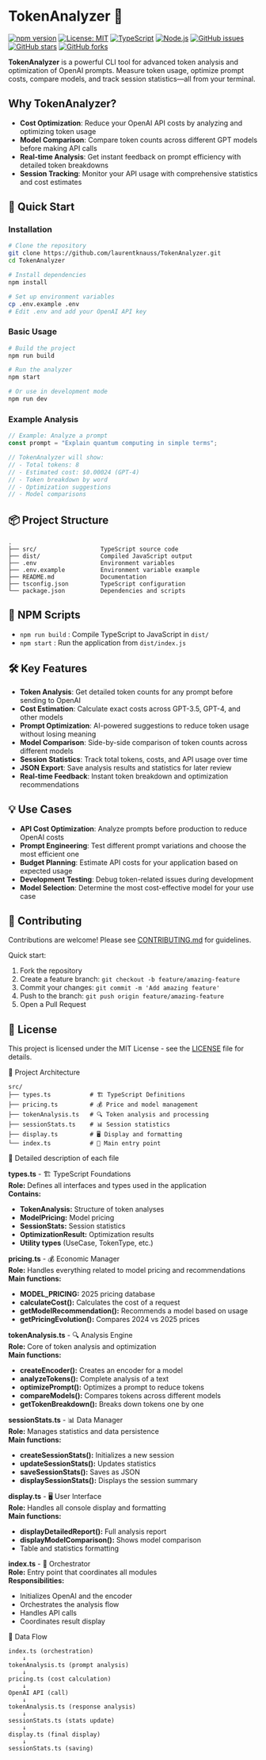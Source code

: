# TokenAnalyzer 📝

[![npm version](https://img.shields.io/npm/v/@laurentknauss/tokenanalyzer.svg)](https://www.npmjs.com/package/@laurentknauss/tokenanalyzer)
[![License: MIT](https://img.shields.io/badge/License-MIT-yellow.svg)](LICENSE)
[![TypeScript](https://img.shields.io/badge/TypeScript-5.8-blue.svg)](https://www.typescriptlang.org/)
[![Node.js](https://img.shields.io/badge/Node.js-20%2B-green.svg)](https://nodejs.org/)
[![GitHub issues](https://img.shields.io/github/issues/laurentknauss/TokenAnalyzer.svg)](https://github.com/laurentknauss/TokenAnalyzer/issues)
[![GitHub stars](https://img.shields.io/github/stars/laurentknauss/TokenAnalyzer.svg?style=social&label=Star)](https://github.com/laurentknauss/TokenAnalyzer/stargazers)
[![GitHub forks](https://img.shields.io/github/forks/laurentknauss/TokenAnalyzer.svg?style=social&label=Fork)](https://github.com/laurentknauss/TokenAnalyzer/network/members)

**TokenAnalyzer** is a powerful CLI tool for advanced token analysis and optimization of OpenAI prompts. Measure token usage, optimize prompt costs, compare models, and track session statistics—all from your terminal.

## Why TokenAnalyzer?

- **Cost Optimization**: Reduce your OpenAI API costs by analyzing and optimizing token usage
- **Model Comparison**: Compare token counts across different GPT models before making API calls
- **Real-time Analysis**: Get instant feedback on prompt efficiency with detailed token breakdowns
- **Session Tracking**: Monitor your API usage with comprehensive statistics and cost estimates

## 🚀 Quick Start

### Installation

```bash
# Clone the repository
git clone https://github.com/laurentknauss/TokenAnalyzer.git
cd TokenAnalyzer

# Install dependencies
npm install

# Set up environment variables
cp .env.example .env
# Edit .env and add your OpenAI API key
```

### Basic Usage

```bash
# Build the project
npm run build

# Run the analyzer
npm start

# Or use in development mode
npm run dev
```

### Example Analysis

```typescript
// Example: Analyze a prompt
const prompt = "Explain quantum computing in simple terms";

// TokenAnalyzer will show:
// - Total tokens: 8
// - Estimated cost: $0.00024 (GPT-4)
// - Token breakdown by word
// - Optimization suggestions
// - Model comparisons
```
## 📦 Project Structure

```text
.
├── src/                  TypeScript source code
├── dist/                 Compiled JavaScript output
├── .env                  Environment variables
├── .env.example          Environment variable example
├── README.md             Documentation
├── tsconfig.json         TypeScript configuration
└── package.json          Dependencies and scripts
```
## 🔧 NPM Scripts

- `npm run build` : Compile TypeScript to JavaScript in `dist/`  
- `npm start`     : Run the application from `dist/index.js`  

## 🛠️ Key Features

- **Token Analysis**: Get detailed token counts for any prompt before sending to OpenAI
- **Cost Estimation**: Calculate exact costs across GPT-3.5, GPT-4, and other models
- **Prompt Optimization**: AI-powered suggestions to reduce token usage without losing meaning
- **Model Comparison**: Side-by-side comparison of token counts across different models
- **Session Statistics**: Track total tokens, costs, and API usage over time
- **JSON Export**: Save analysis results and statistics for later review
- **Real-time Feedback**: Instant token breakdown and optimization recommendations  

## 💡 Use Cases

- **API Cost Optimization**: Analyze prompts before production to reduce OpenAI costs
- **Prompt Engineering**: Test different prompt variations and choose the most efficient one
- **Budget Planning**: Estimate API costs for your application based on expected usage
- **Development Testing**: Debug token-related issues during development
- **Model Selection**: Determine the most cost-effective model for your use case

## 🤝 Contributing

Contributions are welcome! Please see [CONTRIBUTING.md](CONTRIBUTING.md) for guidelines.

Quick start:
1. Fork the repository
2. Create a feature branch: `git checkout -b feature/amazing-feature`
3. Commit your changes: `git commit -m 'Add amazing feature'`
4. Push to the branch: `git push origin feature/amazing-feature`
5. Open a Pull Request

## 📄 License

This project is licensed under the MIT License - see the [LICENSE](LICENSE) file for details.

📁 Project Architecture

```text
src/
├── types.ts           # 🏗️ TypeScript Definitions
├── pricing.ts         # 💰 Price and model management
├── tokenAnalysis.ts   # 🔍 Token analysis and processing
├── sessionStats.ts    # 📊 Session statistics
├── display.ts         # 🖥️ Display and formatting
└── index.ts           # 🚀 Main entry point
```

📄 Detailed description of each file

**types.ts** - 🏗️ TypeScript Foundations  
**Role:** Defines all interfaces and types used in the application  
**Contains:**
- **TokenAnalysis:** Structure of token analyses
- **ModelPricing:** Model pricing
- **SessionStats:** Session statistics
- **OptimizationResult:** Optimization results
- **Utility types** (UseCase, TokenType, etc.)

**pricing.ts** - 💰 Economic Manager  
**Role:** Handles everything related to model pricing and recommendations  
**Main functions:**
- **MODEL_PRICING:** 2025 pricing database
- **calculateCost():** Calculates the cost of a request
- **getModelRecommendation():** Recommends a model based on usage
- **getPricingEvolution():** Compares 2024 vs 2025 prices

**tokenAnalysis.ts** - 🔍 Analysis Engine  
**Role:** Core of token analysis and optimization  
**Main functions:**
- **createEncoder():** Creates an encoder for a model
- **analyzeTokens():** Complete analysis of a text
- **optimizePrompt():** Optimizes a prompt to reduce tokens
- **compareModels():** Compares tokens across different models
- **getTokenBreakdown():** Breaks down tokens one by one

**sessionStats.ts** - 📊 Data Manager  
**Role:** Manages statistics and data persistence  
**Main functions:**
- **createSessionStats():** Initializes a new session
- **updateSessionStats():** Updates statistics
- **saveSessionStats():** Saves as JSON
- **displaySessionStats():** Displays the session summary

**display.ts** - 🖥️ User Interface  
**Role:** Handles all console display and formatting  
**Main functions:**
- **displayDetailedReport():** Full analysis report
- **displayModelComparison():** Shows model comparison
- Table and statistics formatting

**index.ts** - 🚀 Orchestrator  
**Role:** Entry point that coordinates all modules  
**Responsibilities:**
- Initializes OpenAI and the encoder
- Orchestrates the analysis flow
- Handles API calls
- Coordinates result display

🔄 Data Flow

```text
index.ts (orchestration)
    ↓
tokenAnalysis.ts (prompt analysis)
    ↓
pricing.ts (cost calculation)
    ↓
OpenAI API (call)
    ↓
tokenAnalysis.ts (response analysis)
    ↓
sessionStats.ts (stats update)
    ↓
display.ts (final display)
    ↓
sessionStats.ts (saving)
```
